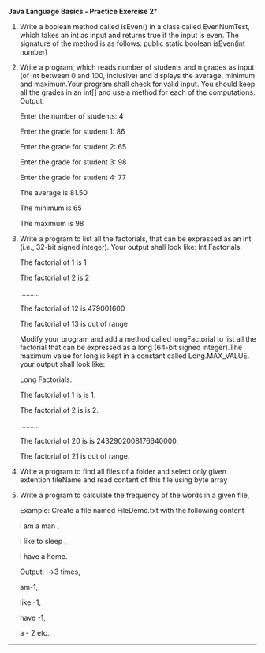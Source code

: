 **********Java Language Basics - Practice Exercise 2***********

1. Write a boolean method called isEven() in a class called EvenNumTest, which takes
an int as input and returns true if the input is even. The signature of the method is as
follows: public static boolean isEven(int number)

2. Write a program, which reads number of students and n grades as input (of int
between 0 and 100, inclusive) and displays the average, minimum and maximum.Your
program shall check for valid input. You should keep all the grades in an int[] and use a
method for each of the computations.
Output:

    Enter the number of students: 4

    Enter the grade for student 1: 86

    Enter the grade for student 2: 65

    Enter the grade for student 3: 98

    Enter the grade for student 4: 77

    The average is 81.50

    The minimum is 65

    The maximum is 98

3. Write a program to list all the factorials, that can be expressed as an int (i.e., 32-bit
signed integer). Your output shall look like:
Int Factorials:

    The factorial of 1 is 1

    The factorial of 2 is 2

    ..........

    The factorial of 12 is 479001600

    The factorial of 13 is out of range

    Modify your program and add a method called longFactorial to list all the factorial that can
be expressed as a long (64-bit signed integer).The maximum value for long is kept in a
constant called Long.MAX_VALUE.
your output shall look like:

    Long Factorials:

    The factorial of 1 is is 1.

    The factorial of 2 is is 2.

    ..........

    The factorial of 20 is is 2432902008176640000.

    The factorial of 21 is out of range.

4. Write a program to find all files of a folder and select only given extention fileName and
read content of this file using byte array


5. Write a program to calculate the frequency of the words in a given file,

    Example: Create a file named FileDemo.txt with the following content

    i am a man ,

    i like to sleep ,

    i have a home.

    Output: i->3 times,

    am-1,

    like -1,

    have -1,

    a - 2 etc.,

------------------------------------------------------------------------------------------------------------------------